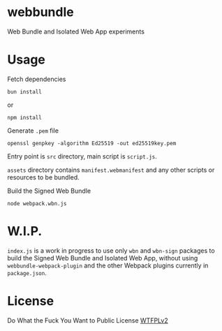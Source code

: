# webbundle
Web Bundle and Isolated Web App experiments

# Usage

Fetch dependencies

```
bun install
```

or 

```
npm install
```

Generate `.pem` file

```
openssl genpkey -algorithm Ed25519 -out ed25519key.pem
```

Entry point is `src` directory, main script is `script.js`.

`assets` directory contains `manifest.webmanifest` and any other scripts or resources to be bundled.

Build the Signed Web Bundle

```
node webpack.wbn.js
```

# W.I.P.

`index.js` is a work in progress to use only `wbn` and `wbn-sign` packages to build the Signed Web Bundle and Isolated Web App, without using `webbundle-webpack-plugin` and the other Webpack plugins currently in `package.json`.

# License
Do What the Fuck You Want to Public License [WTFPLv2](http://www.wtfpl.net/about/)
